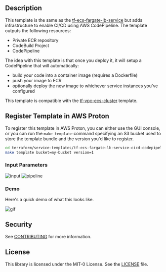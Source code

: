 ## Description

This  template  is the same as the [tf-ecs-fargate-lb-service](../../tf-ecs-fargate-lb-service/) but adds infrastructure to enable CI/CD using AWS CodePipeline.  The template outputs the following resources:

- Private ECR repository
- CodeBuild Project
- CodePipeline

The idea with this template is that once you deploy it, it will setup a CodePipeline that will automatically:

- build your code into a container image (requires a Dockerfile)
- push your image to ECR
- optionally deploy the new image to whichever service instances you've configured

This template is compatible with the [tf-vpc-ecs-cluster](../../environment-templates/tf-vpc-ecs-cluster) template.


## Register Template in AWS Proton

To register this template in AWS Proton, you can either use the GUI console, or you can run the `make template` command specifying an S3 bucket used to store the template bundle and the version you'd like to register.

```sh
cd terraform/service-templates/tf-ecs-fargate-lb-service-cicd-codepipeline
make template bucket=my-bucket version=1
```

### Input Parameters

![input](./input.png)
![pipeline](./pipeline.png)

### Demo

Here's a quick demo of what this looks like.

![gif](./input.gif)


## Security

See [CONTRIBUTING](../../CONTRIBUTING.md#security-issue-notifications) for more information.

## License

This library is licensed under the MIT-0 License. See the [LICENSE](../../LICENSE) file.
